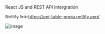 React JS and REST API Intergration

Netlify link:https://api-table-pooja.netlify.app/

![image](https://user-images.githubusercontent.com/106250368/216570221-0da2fbf9-3906-4337-8c15-a28dd4593613.png)
